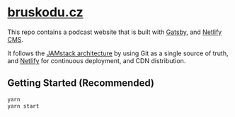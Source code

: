 # [bruskodu.cz](https://bruskodu.cz/)

This repo contains a podcast website that is built with [Gatsby](https://www.gatsbyjs.org/), and [Netlify CMS](https://www.netlifycms.org).

It follows the [JAMstack architecture](https://jamstack.org) by using Git as a single source of truth, and [Netlify](https://www.netlify.com) for continuous deployment, and CDN distribution.

## Getting Started (Recommended)

```bash
yarn
yarn start
```
